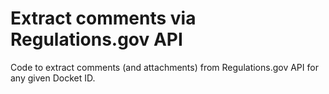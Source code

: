 # Extract comments via Regulations.gov API
Code to extract comments (and  attachments) from Regulations.gov API for any given Docket ID.
